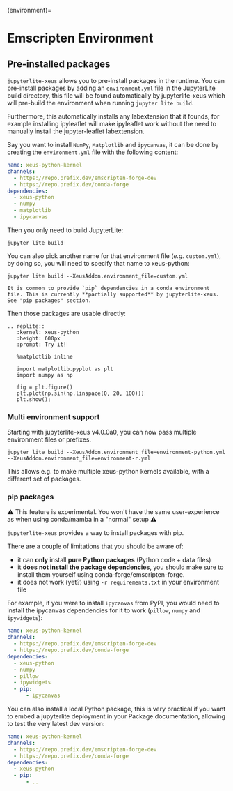 (environment)=

# Emscripten Environment

## Pre-installed packages

`jupyterlite-xeus` allows you to pre-install packages in the runtime. You can pre-install packages by adding an `environment.yml` file in the JupyterLite build directory, this file will be found automatically by jupyterlite-xeus which will pre-build the environment when running `jupyter lite build`.

Furthermore, this automatically installs any labextension that it founds, for example installing ipyleaflet will make ipyleaflet work without the need to manually install the jupyter-leaflet labextension.

Say you want to install `NumPy`, `Matplotlib` and `ipycanvas`, it can be done by creating the `environment.yml` file with the following content:

```yaml
name: xeus-python-kernel
channels:
  - https://repo.prefix.dev/emscripten-forge-dev
  - https://repo.prefix.dev/conda-forge
dependencies:
  - xeus-python
  - numpy
  - matplotlib
  - ipycanvas
```

Then you only need to build JupyterLite:

```
jupyter lite build
```

You can also pick another name for that environment file (_e.g._ `custom.yml`), by doing so, you will need to specify that name to xeus-python:

```
jupyter lite build --XeusAddon.environment_file=custom.yml
```

```{warning}
It is common to provide `pip` dependencies in a conda environment file. This is currently **partially supported** by jupyterlite-xeus. See "pip packages" section.
```

Then those packages are usable directly:

```{eval-rst}
.. replite::
   :kernel: xeus-python
   :height: 600px
   :prompt: Try it!

   %matplotlib inline

   import matplotlib.pyplot as plt
   import numpy as np

   fig = plt.figure()
   plt.plot(np.sin(np.linspace(0, 20, 100)))
   plt.show();
```

### Multi environment support

Starting with jupyterlite-xeus v4.0.0a0, you can now pass multiple environment files or prefixes.

```
jupyter lite build --XeusAddon.environment_file=environment-python.yml --XeusAddon.environment_file=environment-r.yml
```

This allows e.g. to make multiple xeus-python kernels available, with a different set of packages.

### pip packages

⚠ This feature is experimental. You won't have the same user-experience as when using conda/mamba in a "normal" setup ⚠

`jupyterlite-xeus` provides a way to install packages with pip.

There are a couple of limitations that you should be aware of:

- it can **only** install **pure Python packages** (Python code + data files)
- it **does not install the package dependencies**, you should make sure to install them yourself using conda-forge/emscripten-forge.
- it does not work (yet?) using `-r requirements.txt` in your environment file

For example, if you were to install `ipycanvas` from PyPI, you would need to install the ipycanvas dependencies for it to work (`pillow`, `numpy` and `ipywidgets`):

```yaml
name: xeus-python-kernel
channels:
  - https://repo.prefix.dev/emscripten-forge-dev
  - https://repo.prefix.dev/conda-forge
dependencies:
  - xeus-python
  - numpy
  - pillow
  - ipywidgets
  - pip:
      - ipycanvas
```

You can also install a local Python package, this is very practical if you want to embed
a jupyterlite deployment in your Package documentation, allowing to test the very latest dev version:

```yaml
name: xeus-python-kernel
channels:
  - https://repo.prefix.dev/emscripten-forge-dev
  - https://repo.prefix.dev/conda-forge
dependencies:
  - xeus-python
  - pip:
      - ..
```
